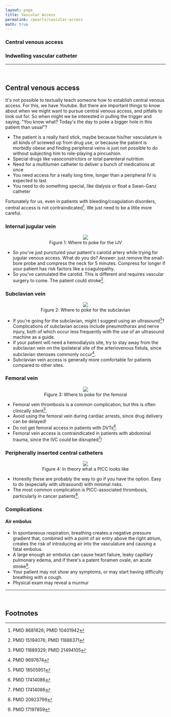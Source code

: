 ```yaml
---
layout: page
title: Vascular Access
permalink: /pearls/vascular-access
math: true
---
```


### Central venous access
### Indwelling vascular catheter

___  
&nbsp;  

## Central venous access

It's not possible to textually teach someone how to establish central venous access. For this, we have Youtube. But there are important things to know about when we might want to pursue central venous access, and pitfalls to look out for. So when might we be interested in pulling the trigger and saying, "You know what? Today's the day to poke a bigger hole in this patient than usual"?  

* The patient is a really hard stick, maybe because his/her vasculature is all kinds of screwed up from drug use, or because the patient is morbidly obese and finding peripheral veins is just not possible to do without subjecting him to role-playing a pincushion.
* Special drugs like vasoconstrictors or total parenteral nutrition
* Need for a multilumen catheter to deliver a bunch of medications at once
* You need access for a really long time, longer than a peripheral IV is expected to last
* You need to do something special, like dialysis or float a Swan-Ganz catheter

Fortunately for us, even in patients with bleeding/coagulation disorders, central access is not contraindicated[^1]. We just need to be a little more careful.  

### Internal jugular vein

<center>
<figure>
  <img src="{{site.url}}/images/ijv_access.jpeg" style="max-width: 500px; height: auto"/>
  <figcaption>Figure 1: Where to poke for the IJV</figcaption>
</figure>
</center>

* So you've just punctured your patient's carotid artery while trying for jugular venous access. What do you do? 
  Answer: just remove the small-bore probe and compress the neck for 5 minutes. Compress for longer if your patient has risk factors like a coagulopathy.
* So you've cannulated the carotid. This is different and requires vascular surgery to come. The patient could stroke[^2].

### Subclavian vein

<center>
<figure>
  <img src="{{site.url}}/images/subclavian_access.jpeg" style="max-width: 500px; height: auto"/>
  <figcaption>Figure 2: Where to poke for the subclavian</figcaption>
</figure>
</center>

* If you're going for the subclavian, might I suggest using an ultrasound[^3]? Complications of subclavian access include pneumothorax and nerve injury, both of which occur less frequently with the use of an ultrasound machine as a guide.
* If your patient will need a hemodialysis site, try to stay away from the subclavian vein on the ipsilateral site of the arteriovenous fistula, since subclavian stenoses commonly occur[^4].
* Subclavian vein access is generally more comfortable for patients compared to other sites.

### Femoral vein

<center>
<figure>
  <img src="{{site.url}}/images/femoral_access.jpeg" style="max-width: 500px; height: auto"/>
  <figcaption>Figure 3: Where to poke for the femoral</figcaption>
</figure>
</center>

* Femoral vein thrombosis is a common complication, but this is often clinically silent[^5].
* Avoid using the femoral vein during cardiac arrests, since drug delivery can be delayed!
* Do not get femoral access in patients with DVTs[^6].
* Femoral vein access is contraindicated in patients with abdominal trauma, since the IVC could be disrupted[^6]!

### Peripherally inserted central catheters

<center>
<figure>
  <img src="{{site.url}}/images/picc.jpg" style="max-width: 500px; height: auto"/>
  <figcaption>Figure 4: In theory what a PICC looks like</figcaption>
</figure>
</center>

* Honestly these are probably the way to go if you have the option. Easy to do (especially with ultrasound) with minimal risks.
* The most common complication is PICC-associated thrombosis, particularly in cancer patients[^7].

### Complications

#### Air embolus
* In spontaneous respiration, breathing creates a negative pressure gradient that, combined with a point of air entry above the right atrium, creates the risk of introducing air into the vasculature and causing a fatal embolus.
* A large enough air embolus can cause heart failure, leaky capillary pulmonary edema, and if there's a patent foramen ovale, an acute stroke[^8].
* Your patient may not show any symptoms, or may start having difficulty breathing with a cough. 
* Physical exam may reveal a murmur 

___  
&nbsp;  

## Footnotes ##
[^1]: PMID 8681626; PMID 10401942
[^2]: PMID 15194076; PMID 11886371
[^3]: PMID 11889329; PMID 21494105
[^4]: PMID 9697674
[^5]: PMID 18505951
[^6]: PMID 17414086
[^7]: PMID 20923799
[^8]: PMID 17197859